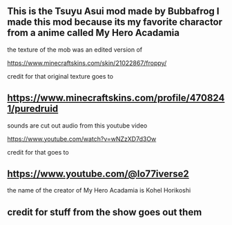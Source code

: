 This is the Tsuyu Asui mod made by Bubbafrog I made this mod because its my favorite charactor from a anime called My Hero Acadamia
-------------------------------------------------------------------------

the texture of the mob was an edited version of 

https://www.minecraftskins.com/skin/21022867/froppy/

credit for that original texture goes to 

https://www.minecraftskins.com/profile/4708241/puredruid
-------------------------------------------------------------------------

sounds are cut out audio from this youtube video

https://www.youtube.com/watch?v=wNZzXD7d3Ow 

credit for that goes to 

https://www.youtube.com/@lo77iverse2
-------------------------------------------------------------------------

the name of the creator of My Hero Acadamia is Kohel Horikoshi

credit for stuff from the show goes out them
-------------------------------------------------------------------------
